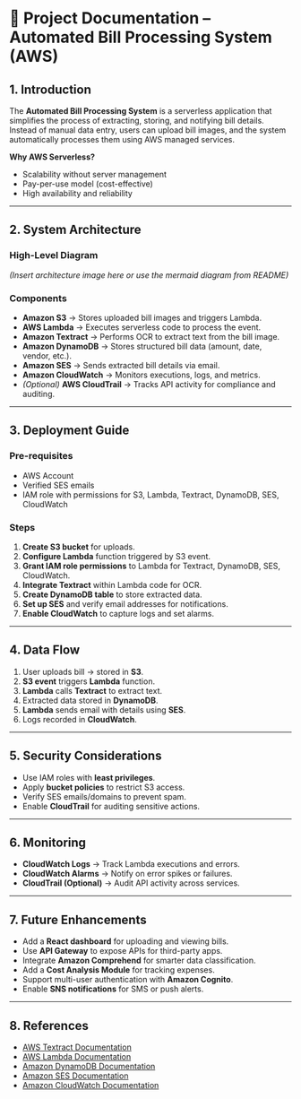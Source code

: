 # 📘 Project Documentation – Automated Bill Processing System (AWS)

## 1. Introduction

The **Automated Bill Processing System** is a serverless application that simplifies the process of extracting, storing, and notifying bill details. Instead of manual data entry, users can upload bill images, and the system automatically processes them using AWS managed services.

**Why AWS Serverless?**

* Scalability without server management
* Pay-per-use model (cost-effective)
* High availability and reliability

---

## 2. System Architecture

### High-Level Diagram

*(Insert architecture image here or use the mermaid diagram from README)*

### Components

* **Amazon S3** → Stores uploaded bill images and triggers Lambda.
* **AWS Lambda** → Executes serverless code to process the event.
* **Amazon Textract** → Performs OCR to extract text from the bill image.
* **Amazon DynamoDB** → Stores structured bill data (amount, date, vendor, etc.).
* **Amazon SES** → Sends extracted bill details via email.
* **Amazon CloudWatch** → Monitors executions, logs, and metrics.
* *(Optional)* **AWS CloudTrail** → Tracks API activity for compliance and auditing.

---

## 3. Deployment Guide

### Pre-requisites

* AWS Account
* Verified SES emails
* IAM role with permissions for S3, Lambda, Textract, DynamoDB, SES, CloudWatch

### Steps

1. **Create S3 bucket** for uploads.
2. **Configure Lambda** function triggered by S3 event.
3. **Grant IAM role permissions** to Lambda for Textract, DynamoDB, SES, CloudWatch.
4. **Integrate Textract** within Lambda code for OCR.
5. **Create DynamoDB table** to store extracted data.
6. **Set up SES** and verify email addresses for notifications.
7. **Enable CloudWatch** to capture logs and set alarms.

---

## 4. Data Flow

1. User uploads bill → stored in **S3**.
2. **S3 event** triggers **Lambda** function.
3. **Lambda** calls **Textract** to extract text.
4. Extracted data stored in **DynamoDB**.
5. **Lambda** sends email with details using **SES**.
6. Logs recorded in **CloudWatch**.

---

## 5. Security Considerations

* Use IAM roles with **least privileges**.
* Apply **bucket policies** to restrict S3 access.
* Verify SES emails/domains to prevent spam.
* Enable **CloudTrail** for auditing sensitive actions.

---

## 6. Monitoring

* **CloudWatch Logs** → Track Lambda executions and errors.
* **CloudWatch Alarms** → Notify on error spikes or failures.
* **CloudTrail (Optional)** → Audit API activity across services.

---

## 7. Future Enhancements

* Add a **React dashboard** for uploading and viewing bills.
* Use **API Gateway** to expose APIs for third-party apps.
* Integrate **Amazon Comprehend** for smarter data classification.
* Add a **Cost Analysis Module** for tracking expenses.
* Support multi-user authentication with **Amazon Cognito**.
* Enable **SNS notifications** for SMS or push alerts.

---

## 8. References

* [AWS Textract Documentation](https://docs.aws.amazon.com/textract/)
* [AWS Lambda Documentation](https://docs.aws.amazon.com/lambda/)
* [Amazon DynamoDB Documentation](https://docs.aws.amazon.com/dynamodb/)
* [Amazon SES Documentation](https://docs.aws.amazon.com/ses/)
* [Amazon CloudWatch Documentation](https://docs.aws.amazon.com/cloudwatch/)
